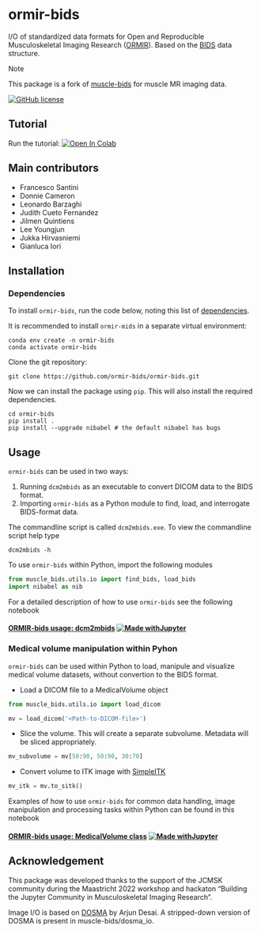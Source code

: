 # ormir-bids
I/O of standardized data formats for Open and Reproducible Musculoskeletal Imaging Research ([ORMIR](https://ormircommunity.github.io/)). Based on the [BIDS](https://bids.neuroimaging.io/) data structure.

> [!NOTE]  
> This package is a fork of [muscle-bids](https://github.com/muscle-bids/muscle-bids) for muscle MR imaging data.

[![GitHub license](https://img.shields.io/github/license/ormir-mids/ormir-mids)](https://github.com/ormir-mids/ormir-mids/blob/main/LICENSE)

## Tutorial
Run the tutorial: [![Open In Colab](https://colab.research.google.com/assets/colab-badge.svg)](https://colab.research.google.com/github/muscle-bids/muscle-bids/blob/main/jupyter/Muscle-bids_dcm2mbids.ipynb)

## Main contributors

* Francesco Santini
* Donnie Cameron
* Leonardo Barzaghi
* Judith Cueto Fernandez
* Jilmen Quintiens
* Lee Youngjun
* Jukka Hirvasniemi
* Gianluca Iori

## Installation

### Dependencies
To install `ormir-bids`, run the code below, noting this list of [dependencies](dependencies.md).

It is recommended to install `ormir-mids` in a separate virtual environment:
```commandline
conda env create -n ormir-bids
conda activate ormir-bids
```

Clone the git repository:
```shell
git clone https://github.com/ormir-bids/ormir-bids.git
```
Now we can install the package using `pip`. This will also install the required dependencies.
```shell
cd ormir-bids
pip install .
pip install --upgrade nibabel # the default nibabel has bugs
```

## Usage
`ormir-bids` can be used in two ways: 
    
1. Running `dcm2mbids` as an executable to convert DICOM data to the BIDS format.
2. Importing `ormir-bids` as a Python module to find, load, and interrogate BIDS-format data.

The commandline script is called `dcm2mbids.exe`. To view the commandline script help type
```commandline
dcm2mbids -h
```

To use `ormir-bids` within Python, import the following modules
```python
from muscle_bids.utils.io import find_bids, load_bids
import nibabel as nib
```

For a detailed description of how to use `ormir-bids` see the following notebook
#### [ORMIR-bids usage: dcm2mbids](examples/jupyter/Muscle-bids_dcm2mbids.ipynb) [![Made withJupyter](https://img.shields.io/badge/Made%20with-Jupyter-orange?style=for-the-badge&logo=Jupyter)](examples/jupyter/Muscle-bids_dcm2mbids.ipynb)

### Medical volume manipulation within Pyhon
`ormir-bids` can be used within Python to load, manipule and visualize medical volume datasets, without convertion to the BIDS format.

- Load a DICOM file to a MedicalVolume object

```python
from muscle_bids.utils.io import load_dicom
```
```python
mv = load_dicom('<Path-to-DICOM-file>')
```

- Slice the volume. This will create a separate subvolume. Metadata will be sliced appropriately.
```python
mv_subvolume = mv[50:90, 50:90, 30:70]
```

- Convert volume to ITK image with [SimpleITK](https://simpleitk.org/)
```python
mv_itk = mv.to_sitk()
```


Examples of how to use `ormir-bids` for common data handling, image manipulation and processing tasks within Python can be found in this notebook
#### [ORMIR-bids usage: MedicalVolume class](examples/jupyter/Muscle-bids_MedicalVolume_tests.ipynb) [![Made withJupyter](https://img.shields.io/badge/Made%20with-Jupyter-orange?style=for-the-badge&logo=Jupyter)](examples/jupyter/Muscle-bids_MedicalVolume_tests.ipynb)

## Acknowledgement

This package was developed thanks to the support of the JCMSK community during the Maastricht 2022 workshop and hackaton “Building the Jupyter Community in Musculoskeletal Imaging Research”.

Image I/O is based on [DOSMA](https://github.com/ad12/DOSMA) by Arjun Desai. A stripped-down version of DOSMA is present
in muscle-bids/dosma_io.
